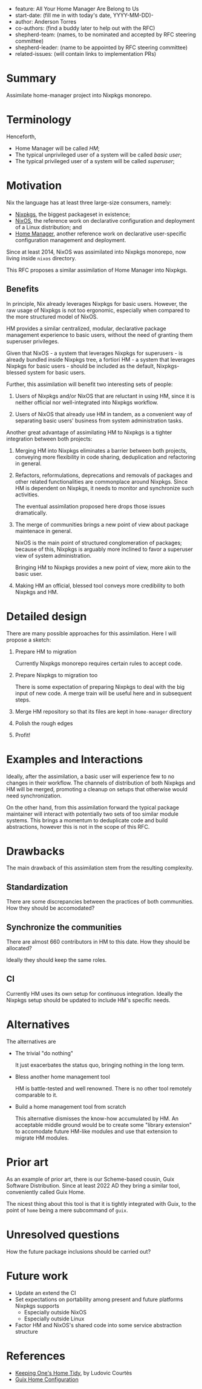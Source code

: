 - feature: All Your Home Manager Are Belong to Us
- start-date: (fill me in with today's date, YYYY-MM-DD)-
- author: Anderson Torres
- co-authors: (find a buddy later to help out with the RFC)
- shepherd-team: (names, to be nominated and accepted by RFC steering committee)
- shepherd-leader: (name to be appointed by RFC steering committee)
- related-issues: (will contain links to implementation PRs)

# Summary
[summary]: #summary

Assimilate home-manager project into Nixpkgs monorepo.

# Terminology
[terminology]: #terminology

Henceforth,

- Home Manager will be called _HM_;
- The typical unprivileged user of a system will be called _basic user_;
- The typical privileged user of a system will be called _superuser_;

# Motivation
[motivation]: #motivation

Nix the language has at least three large-size consumers, namely:

- [Nixpkgs](https://github.com/NixOS/nixpkgs), the biggest packageset in
  existence;
- [NixOS](https://nixos.org/), the reference work on declarative configuration
  and deployment of a Linux distribution; and
- [Home Manager](https://nix-community.github.io/home-manager/), another
  reference work on declarative user-specific configuration management and
  deployment.

Since at least 2014, NixOS was assimilated into Nixpkgs monorepo, now living
inside `nixos` directory.

This RFC proposes a similar assimilation of Home Manager into Nixpkgs.

##  Benefits

In principle, Nix already leverages Nixpkgs for basic users. However, the raw
usage of Nixpkgs is not too ergonomic, especially when compared to the more
structured model of NixOS.

HM provides a similar centralized, modular, declarative package management
experience to basic users, without the need of granting them superuser
privileges.

Given that NixOS - a system that leverages Nixpkgs for superusers - is already
bundled inside Nixpkgs tree, a fortiori HM - a system that leverages Nixpkgs for
basic users - should be included as the default, Nixpkgs-blessed system for
basic users.

Further, this assimilation will benefit two interesting sets of people:

01. Users of Nixpkgs and/or NixOS that are reluctant in using HM, since it is
    neither official nor well-integrated into Nixpkgs workflow.

01. Users of NixOS that already use HM in tandem, as a convenient way of
    separating basic users' business from system administration tasks.

Another great advantage of assimilating HM to Nixpkgs is a tighter integration
between both projects:

01. Merging HM into Nixpkgs eliminates a barrier between both projects,
    conveying more flexibility in code sharing, deduplication and refactoring in
    general.

01. Refactors, reformulations, deprecations and removals of packages and other
    related functionalities are commonplace around Nixpkgs. Since HM is
    dependent on Nixpkgs, it needs to monitor and synchronize such activities.

    The eventual assimilation proposed here drops those issues dramatically.

01. The merge of communities brings a new point of view about package maintenace
    in general.

    NixOS is the main point of structured conglomeration of packages; because of
    this, Nixpkgs is arguably more inclined to favor a superuser view of system
    administration.

    Bringing HM to Nixpkgs provides a new point of view, more akin to the basic
    user.

01. Making HM an official, blessed tool conveys more credibility to both
    Nixpkgs and HM.

# Detailed design
[design]: #detailed-design

There are many possible approaches for this assimilation. Here I will propose a sketch:


01. Prepare HM to migration

    Currently Nixpkgs monorepo requires certain rules to accept code.

01. Prepare Nixpkgs to migration too

    There is some expectation of preparing Nixpkgs to deal with the big input of
    new code. A merge train will be useful here and in subsequent steps.

01. Merge HM repository so that its files are kept in `home-manager` directory

01. Polish the rough edges

01. Profit!

# Examples and Interactions
[examples-and-interactions]: #examples-and-interactions

Ideally, after the assimilation, a basic user will experience few to no changes
in their workflow. The channels of distribution of both Nixpkgs and HM will be
merged, promoting a cleanup on setups that otherwise would need synchronization.

On the other hand, from this assimilation forward the typical package maintainer
will interact with potentially two sets of too similar module systems. This
brings a momentum to deduplicate code and build abstractions, however this is
not in the scope of this RFC.

# Drawbacks
[drawbacks]: #drawbacks

The main drawback of this assimilation stem from the resulting complexity.

## Standardization

There are some discrepancies between the practices of both communities. How they
should be accomodated?

## Synchronize the communities

There are almost 660 contributors in HM to this date. How they should be
allocated?

Ideally they should keep the same roles.

## CI

Currently HM uses its own setup for continuous integration. Ideally the Nixpkgs
setup should be updated to include HM's specific needs.

# Alternatives
[alternatives]: #alternatives

The alternatives are

- The trivial "do nothing"

  It just exacerbates the status quo, bringing nothing in the long term.

- Bless another home management tool

  HM is battle-tested and well renowned. There is no other tool remotely
  comparable to it.

- Build a home management tool from scratch

  This alternative dismisses the know-how accumulated by HM. An acceptable
  middle ground would be to create some "library extension" to accomodate future
  HM-like modules and use that extension to migrate HM modules.

# Prior art
[prior-art]: #prior-art

As an example of prior art, there is our Scheme-based cousin, Guix Software
Distribution. Since at least 2022 AD they bring a similar tool, conveniently
called Guix Home.

The nicest thing about this tool is that it is tightly integrated with Guix, to
the point of `home` being a mere subcommand of `guix`.

# Unresolved questions
[unresolved]: #unresolved-questions

How the future package inclusions should be carried out?

# Future work
[future]: #future-work

- Update an extend the CI
- Set expectations on portability among present and future platforms Nixpkgs
  supports
  - Especially outside NixOS
  - Especially outside Linux
- Factor HM and NixOS's shared code into some service abstraction structure

# References
[references]: #references

- [Keeping One's Home
  Tidy](https://guix.gnu.org/en/blog/2022/keeping-ones-home-tidy/), by Ludovic
  Courtès
- [Guix Home
  Configuration](https://guix.gnu.org/manual/devel/en/html_node/Home-Configuration.html)
